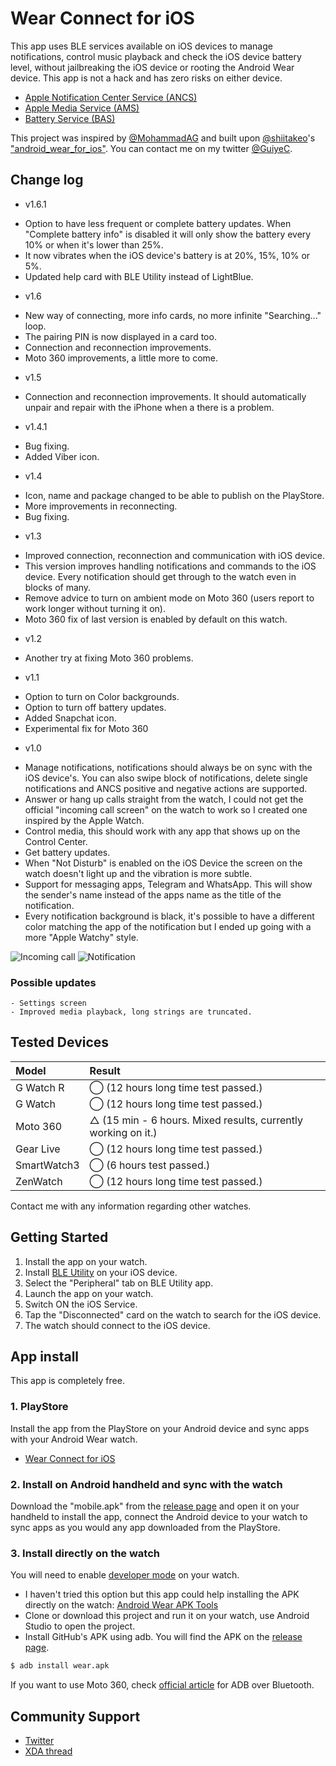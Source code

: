 Wear Connect for iOS
===================================

This app uses BLE services available on iOS devices to manage notifications, control music playback and check the iOS device battery level, without jailbreaking the iOS device or rooting the Android Wear device. This app is not a hack and has zero risks on either device.

- [Apple Notification Center Service (ANCS)](https://developer.apple.com/library/ios/documentation/CoreBluetooth/Reference/AppleNotificationCenterServiceSpecification/Introduction/Introduction.html)
- [Apple Media Service (AMS)](https://developer.apple.com/library/ios/documentation/CoreBluetooth/Reference/AppleMediaService_Reference/Introduction/Introduction.html)
- [Battery Service (BAS)](https://developer.bluetooth.org/TechnologyOverview/Pages/BAS.aspx)

This project was inspired by [@MohammadAG](https://twitter.com/MohammadAG) and built upon [@shiitakeo](https://twitter.com/shiitakeo)'s ["android_wear_for_ios"](https://github.com/shiitakeo/android_wear_for_ios/). You can contact me on my twitter [@GuiyeC](https://twitter.com/GuiyeC).

Change log
--------------
+ v1.6.1
 - Option to have less frequent or complete battery updates. When "Complete battery info" is disabled it will only show the battery every 10% or when it's lower than 25%.
 - It now vibrates when the iOS device's battery is at 20%, 15%, 10% or 5%.
 - Updated help card with BLE Utility instead of LightBlue.
 
+ v1.6
 - New way of connecting, more info cards, no more infinite "Searching..." loop.
 - The pairing PIN is now displayed in a card too.
 - Connection and reconnection improvements.
 - Moto 360 improvements, a little more to come.
 
+ v1.5
 - Connection and reconnection improvements. It should automatically unpair and repair with the iPhone when a there is a problem.
 
+ v1.4.1
 - Bug fixing.
 - Added Viber icon.
 
+ v1.4
 - Icon, name and package changed to be able to publish on the PlayStore.
 - More improvements in reconnecting.
 - Bug fixing.
 
+ v1.3
 - Improved connection, reconnection and communication with iOS device.
 - This version improves handling notifications and commands to the iOS device. Every notification should get through to the watch even in blocks of many.
 - Remove advice to turn on ambient mode on Moto 360 (users report to work longer without turning it on).
 - Moto 360 fix of last version is enabled by default on this watch.
 
+ v1.2
 - Another try at fixing Moto 360 problems.

+ v1.1
 - Option to turn on Color backgrounds.
 - Option to turn off battery updates.
 - Added Snapchat icon.
 - Experimental fix for Moto 360

+ v1.0
 - Manage notifications, notifications should always be on sync with the iOS device's. You can also swipe block of notifications, delete single notifications and ANCS positive and negative actions are supported.
 - Answer or hang up calls straight from the watch, I could not get the official "incoming call screen" on the watch to work so I created one inspired by the Apple Watch.
 - Control media, this should work with any app that shows up on the Control Center.
 - Get battery updates.
 - When "Not Disturb" is enabled on the iOS Device the screen on the watch doesn't light up and the vibration is more subtle.
 - Support for messaging apps, Telegram and WhatsApp. This will show the sender's name instead of the apps name as the title of the notification.
 - Every notification background is black, it's possible to have a different color matching the app of the notification but I ended up going with a more "Apple Watchy" style.

![Incoming call](https://cloud.githubusercontent.com/assets/289797/7249800/5529e7ee-e81d-11e4-9fe2-ec09d0bab814.png)
![Notification](https://cloud.githubusercontent.com/assets/289797/7250594/18b280ee-e824-11e4-9d46-81733a81ed36.png)

### Possible updates
```
- Settings screen
- Improved media playback, long strings are truncated.
```

Tested Devices
--------------

| Model | Result |
|:--    |:--     |
|G Watch R| ◯ (12 hours long time test passed.)|
|G Watch  | ◯ (12 hours long time test passed.)|
|Moto 360|△ (15 min - 6 hours. Mixed results, currently working on it.)|
|Gear Live|◯ (12 hours long time test passed.)|
|SmartWatch3| ◯ (6 hours test passed.)|
|ZenWatch| ◯ (12 hours long time test passed.)|

Contact me with any information regarding other watches.

Getting Started
---------------
1. Install the app on your watch.
2. Install [BLE Utility](https://itunes.apple.com/app/id606210918) on your iOS device.
3. Select the "Peripheral" tab on BLE Utility app.
4. Launch the app on your watch.
5. Switch ON the iOS Service.
6. Tap the "Disconnected" card on the watch to search for the iOS device.
7. The watch should connect to the iOS device.

App install
---------
This app is completely free.

### 1. PlayStore
Install the app from the PlayStore on your Android device and sync apps with your Android Wear watch.

- [Wear Connect for iOS](https://play.google.com/store/apps/details?id=com.codegy.wearconnectforios)

### 2. Install on Android handheld and sync with the watch
Download the "mobile.apk" from the [release page](https://github.com/GuiyeC/iOS-Wear-Connect/releases) and open it on your handheld to install the app, connect the Android device to your watch to sync apps as you would any app downloaded from the PlayStore.

### 3. Install directly on the watch
You will need to enable [developer mode](https://developer.android.com/training/wearables/apps/bt-debugging.html#SetupDevices) on your watch.
 - I haven't tried this option but this app could help installing the APK directly on the watch: [Android Wear APK Tools](http://forum.xda-developers.com/smartwatch/other-smartwatches/tool-android-wear-apk-tools-sideload-t2929177)
 - Clone or download this project and run it on your watch, use Android Studio to open the project.
 - Install GitHub's APK using adb. You will find the APK on the [release page](https://github.com/GuiyeC/iOS-Wear-Connect/releases).

```sh
$ adb install wear.apk
```

If you want to use Moto 360, check [official article](https://developer.android.com/training/wearables/apps/bt-debugging.html) for ADB over Bluetooth.

Community Support
-------
- [Twitter](https://twitter.com/GuiyeC)
- [XDA thread](http://forum.xda-developers.com/android-wear/development/android-wear-ios-connectivity-t3052524)
